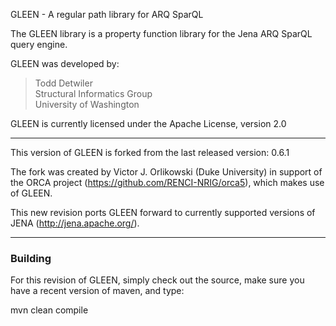GLEEN - A regular path library for ARQ SparQL

The GLEEN library is a property function library for the Jena ARQ SparQL query engine.

GLEEN was developed by:

> Todd Detwiler  
> Structural Informatics Group  
> University of Washington

GLEEN is currently licensed under the Apache License, version 2.0

------

This version of GLEEN is forked from the last released version: 0.6.1

The fork was created by Victor J. Orlikowski (Duke University) in support of
the ORCA project (https://github.com/RENCI-NRIG/orca5), which makes use of GLEEN.

This new revision ports GLEEN forward to currently supported versions of JENA
(http://jena.apache.org/).

------

### Building

For this revision of GLEEN, simply check out the source, make sure you have a
recent version of maven, and type:

mvn clean compile
